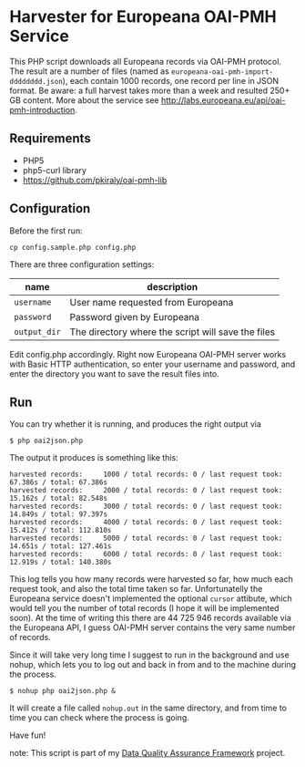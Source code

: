 # Harvester for Europeana OAI-PMH Service

This PHP script downloads all Europeana records via OAI-PMH protocol. The result are a number of files (named as `europeana-oai-pmh-import-dddddddd.json`), each contain 1000 records, one record per line in JSON format.
Be aware: a full harvest takes more than a week and resulted 250+ GB content.
More about the service see http://labs.europeana.eu/api/oai-pmh-introduction.

## Requirements

* PHP5
* php5-curl library
* https://github.com/pkiraly/oai-pmh-lib

## Configuration

Before the first run:

    cp config.sample.php config.php

There are three configuration settings:

| name     | description |
| ---      | ---         |
| `username` | User name requested from Europeana |
| `password` | Password given by Europeana |
| `output_dir` | The directory where the script will save the files |

Edit config.php accordingly. Right now Europeana OAI-PMH server works with Basic HTTP authentication, so enter your 
username and password, and enter the directory you want to save the result files into.

## Run

You can try whether it is running, and produces the right output via

    $ php oai2json.php

The output it produces is something like this:

    harvested records:     1000 / total records: 0 / last request took: 67.386s / total: 67.386s
    harvested records:     2000 / total records: 0 / last request took: 15.162s / total: 82.548s
    harvested records:     3000 / total records: 0 / last request took: 14.849s / total: 97.397s
    harvested records:     4000 / total records: 0 / last request took: 15.412s / total: 112.810s
    harvested records:     5000 / total records: 0 / last request took: 14.651s / total: 127.461s
    harvested records:     6000 / total records: 0 / last request took: 12.919s / total: 140.380s

This log tells you how many records were harvested so far, how much each request took, and also the total time taken so far. Unfortunatelly the Europeana service doesn't implemented the optional `cursor` attibute, which would tell you the number of total records (I hope it will be implemented soon). At the time of writing this there are 44 725 946 records available via the Europeana API, I guess OAI-PMH server contains the very same number of records.

Since it will take very long time I suggest to run in the background and use nohup, which lets you to log out and back in from and to the machine during the process.

    $ nohup php oai2json.php &

It will create a file called `nohup.out` in the same directory, and from time to time you can check where the process is going.

Have fun!

note: This script is part of my [Data Quality Assurance Framework](http://pkiraly.github.io) project.
